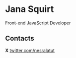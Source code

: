 # Jana Squirt
Front-end JavaScript Developer

## Contacts
**X** [twitter.com/nesralatut](https://twitter.com/nesralatut)
